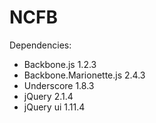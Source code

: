 # NCFB

Dependencies:
* Backbone.js 1.2.3
* Backbone.Marionette.js 2.4.3
* Underscore 1.8.3
* jQuery 2.1.4
* jQuery ui 1.11.4
